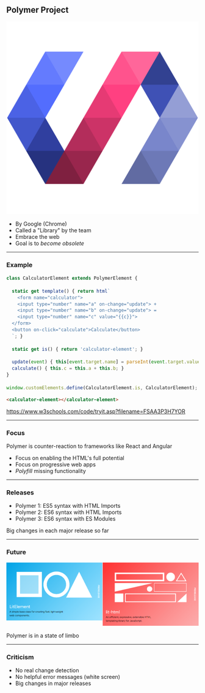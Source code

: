 ## Polymer Project

![polymer](/img/polymer.svg) <!-- .element class="emblem logo-emblem" -->

* By Google (Chrome)
* Called a "Library" by the team
* Embrace the web
* Goal is to *become obsolete*

---

### Example

```js
class CalculatorElement extends PolymerElement {
  
  static get template() { return html`
    <form name="calculator">
    <input type="number" name="a" on-change="update"> +
    <input type="number" name="b" on-change="update"> =
    <input type="number" name="c" value="{{c}}">
  </form>
  <button on-click="calculate">Calculate</button>    
  `; }
  
  static get is() { return 'calculator-element'; }
  
  update(event) { this[event.target.name] = parseInt(event.target.value); }
  calculate() { this.c = this.a + this.b; }
}

window.customElements.define(CalculatorElement.is, CalculatorElement);
```

<!-- .element class="compact" -->

```html
<calculator-element></calculator-element>
```

<!-- .element class="compact" -->

https://www.w3schools.com/code/tryit.asp?filename=FSAA3P3H7YOR <!-- .element target="_blank" class="reference" -->

---

### Focus

Polymer is counter-reaction to frameworks like React and Angular

* Focus on enabling the HTML's full potential
* Focus on progressive web apps
* *Polyfill* missing functionality 

---

### Releases

* Polymer 1: ES5 syntax with HTML Imports
* Polymer 2: ES6 syntax with HTML Imports
* Polymer 3: ES6 syntax with ES Modules

Big changes in each major release so far

---

### Future

<div style="display: flex">
  <div style="width: 50%">
    <img alt="litElement" src="/img/litElement.png">
  </div>
  <div style="width: 50%">
    <img alt="lit-html" src="/img/lit-html.png">
  </div>
</div>

Polymer is in a state of limbo

---

### Criticism

* No real change detection
* No helpful error messages (white screen)
* Big changes in major releases 